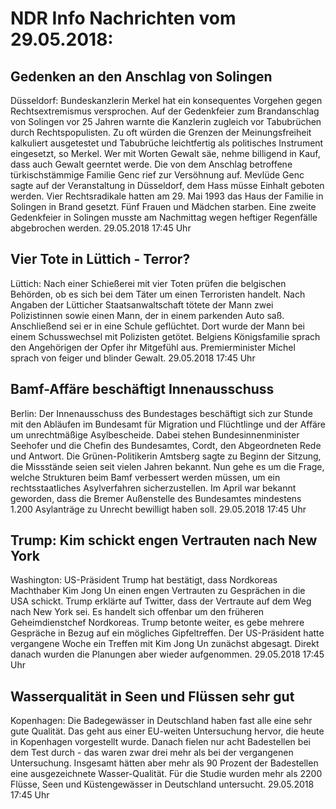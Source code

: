 # NDR Info Nachrichten vom 29.05.2018:


## Gedenken an den Anschlag von Solingen
Düsseldorf:	Bundeskanzlerin Merkel hat ein konsequentes Vorgehen gegen Rechtsextremismus versprochen. Auf der Gedenkfeier zum Brandanschlag von Solingen vor 25 Jahren warnte die Kanzlerin zugleich vor Tabubrüchen durch Rechtspopulisten. Zu oft würden die Grenzen der Meinungsfreiheit kalkuliert ausgetestet und Tabubrüche leichtfertig als politisches Instrument eingesetzt, so Merkel. Wer mit Worten Gewalt säe, nehme billigend in Kauf, dass auch Gewalt geerntet werde. Die von dem Anschlag betroffene türkischstämmige Familie Genc rief zur Versöhnung auf. Mevlüde Genc sagte auf der Veranstaltung in Düsseldorf, dem Hass müsse Einhalt geboten werden. Vier Rechtsradikale hatten am 29. Mai 1993 das Haus der Familie in  Solingen in Brand gesetzt. Fünf Frauen und Mädchen starben. Eine zweite Gedenkfeier in Solingen musste am Nachmittag wegen heftiger Regenfälle abgebrochen werden. 29.05.2018 17:45 Uhr 

## Vier Tote in Lüttich - Terror?
Lüttich: Nach einer Schießerei mit vier Toten prüfen die belgischen Behörden, ob es sich bei dem Täter um einen Terroristen handelt. Nach Angaben der Lütticher Staatsanwaltschaft tötete der Mann zwei Polizistinnen sowie einen Mann, der in einem parkenden Auto saß. Anschließend sei er in eine Schule geflüchtet. Dort wurde der Mann bei einem Schusswechsel mit Polizisten getötet. Belgiens Königsfamilie sprach den Angehörigen der Opfer ihr Mitgefühl aus. Premierminister Michel sprach von feiger und blinder Gewalt. 29.05.2018 17:45 Uhr 

## Bamf-Affäre beschäftigt Innenausschuss
Berlin: Der Innenausschuss des Bundestages beschäftigt sich zur Stunde mit den Abläufen im Bundesamt für Migration und Flüchtlinge und der Affäre um unrechtmäßige Asylbescheide. Dabei stehen Bundesinnenminister Seehofer und die Chefin des Bundesamtes, Cordt, den Abgeordneten Rede und Antwort. Die Grünen-Politikerin Amtsberg sagte zu Beginn der Sitzung, die Missstände seien seit vielen Jahren bekannt. Nun gehe es um die Frage, welche Strukturen beim Bamf verbessert werden müssen, um ein rechtsstaatliches Asylverfahren sicherzustellen. Im April war bekannt geworden, dass die Bremer Außenstelle des Bundesamtes mindestens 1.200 Asylanträge zu Unrecht bewilligt haben soll. 29.05.2018 17:45 Uhr 

## Trump: Kim schickt engen Vertrauten nach New York
Washington:				US-Präsident Trump hat bestätigt, dass Nordkoreas Machthaber Kim Jong Un einen engen Vertrauten zu Gesprächen in die USA schickt. Trump erklärte auf Twitter, dass der Vertraute auf dem Weg nach New York sei. Es handelt sich offenbar um den früheren Geheimdienstchef Nordkoreas. Trump betonte weiter, es gebe mehrere Gespräche in Bezug auf ein mögliches Gipfeltreffen. Der US-Präsident hatte vergangene Woche ein Treffen mit Kim Jong Un zunächst abgesagt. Direkt danach wurden die Planungen aber wieder aufgenommen. 29.05.2018 17:45 Uhr 

## Wasserqualität in Seen und Flüssen sehr gut
Kopenhagen: Die Badegewässer in Deutschland haben fast alle eine sehr gute Qualität. Das geht aus einer EU-weiten Untersuchung hervor, die heute in Kopenhagen vorgestellt wurde. Danach fielen nur acht Badestellen bei dem Test durch - das waren zwar drei mehr als bei der vergangenen Untersuchung. Insgesamt hätten aber mehr als 90 Prozent der Badestellen eine ausgezeichnete Wasser-Qualität. Für die Studie wurden mehr als 2200 Flüsse, Seen und Küstengewässer in Deutschland untersucht. 29.05.2018 17:45 Uhr 

